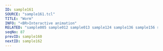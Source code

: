 ```yaml
---
ID: sample161
SOURCE: "sample161.tcl"
TITLE: "Worm"
INFO: "<BR>Interactive animation"
RELATED: "sample005 sample012 sample013 sample124 sample136 sample156 sample156b"
seqNo: 87
prevID: sample160
nextID: sample162
---
```

